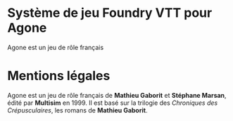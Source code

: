 # Système de jeu Foundry VTT pour Agone

Agone est un jeu de rôle français

# Mentions légales

Agone est un jeu de rôle français de **Mathieu Gaborit** et **Stéphane Marsan**, édité par **Multisim** en 1999. Il est basé sur la trilogie des *Chroniques des Crépusculaires*, les romans de **Mathieu Gaborit**.
